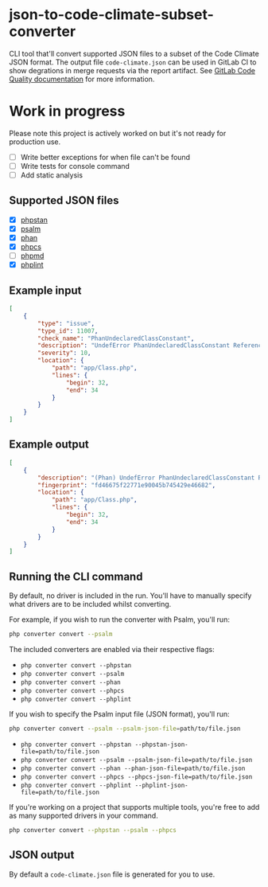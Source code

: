 # json-to-code-climate-subset-converter
CLI tool that'll convert supported JSON files to a subset of the Code Climate JSON format. The output file `code-climate.json` can be used in GitLab CI to show degrations in merge requests via the report artifact. See [GitLab Code Quality documentation](https://docs.gitlab.com/ee/user/project/merge_requests/code_quality.html#implementing-a-custom-tool) for more information.

# Work in progress

Please note this project is actively worked on but it's not ready for production use.

- [ ] Write better exceptions for when file can't be found
- [ ] Write tests for console command
- [ ] Add static analysis

## Supported JSON files

- [x] [phpstan](https://github.com/phpstan/phpstan)
- [x] [psalm](https://github.com/vimeo/psalm)
- [x] [phan](https://github.com/phan/phan)
- [x] [phpcs](https://github.com/squizlabs/PHP_CodeSniffer)
- [ ] [phpmd](https://github.com/phpmd/phpmd)
- [x] [phplint](https://github.com/overtrue/phplint)

## Example input

```json
[
    {
        "type": "issue",
        "type_id": 11007,
        "check_name": "PhanUndeclaredClassConstant",
        "description": "UndefError PhanUndeclaredClassConstant Reference to constant class from undeclared class \\PhpParser\\Node\\Stmt\\ClassMethod",
        "severity": 10,
        "location": {
            "path": "app/Class.php",
            "lines": {
                "begin": 32,
                "end": 34
            }
        }
    }
]
```

## Example output

```json
[
    {
        "description": "(Phan) UndefError PhanUndeclaredClassConstant Reference to constant class from undeclared class \\PhpParser\\Node\\Stmt\\ClassMethod",
        "fingerprint": "fd46675f22771e90045b745429e46682",
        "location": {
            "path": "app/Class.php",
            "lines": {
                "begin": 32,
                "end": 34
            }
        }
    }
]
```

## Running the CLI command

By default, no driver is included in the run. You'll have to manually specify what drivers are to be included whilst converting.

For example, if you wish to run the converter with Psalm, you'll run:

```sh
php converter convert --psalm
```
The included converters are enabled via their respective flags:

- `php converter convert --phpstan`
- `php converter convert --psalm`
- `php converter convert --phan`
- `php converter convert --phpcs`
- `php converter convert --phplint`

If you wish to specify the Psalm input file (JSON format), you'll run:

```sh
php converter convert --psalm --psalm-json-file=path/to/file.json
```

- `php converter convert --phpstan --phpstan-json-file=path/to/file.json`
- `php converter convert --psalm --psalm-json-file=path/to/file.json`
- `php converter convert --phan --phan-json-file=path/to/file.json`
- `php converter convert --phpcs --phpcs-json-file=path/to/file.json`
- `php converter convert --phplint --phplint-json-file=path/to/file.json`

If you're working on a project that supports multiple tools, you're free to add as many supported drivers in your command.

```sh
php converter convert --phpstan --psalm --phpcs
```

## JSON output

By default a `code-climate.json` file is generated for you to use.
